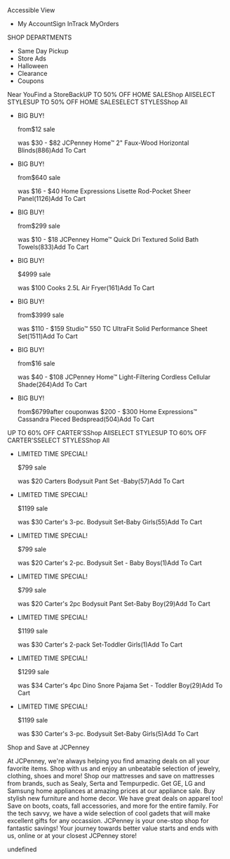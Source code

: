 Accessible View

*   My AccountSign InTrack MyOrders

SHOP DEPARTMENTS

*   Same Day Pickup
*   Store Ads
*   Halloween
*   Clearance
*   Coupons

Near YouFind a StoreBackUP TO 50% OFF HOME SALEShop AllSELECT STYLESUP TO 50% OFF HOME SALESELECT STYLESShop All

*   BIG BUY!
    
    from$12 sale
    
    was $30 - $82 JCPenney Home™ 2" Faux-Wood Horizontal Blinds(886)Add To Cart
*   BIG BUY!
    
    from$640 sale
    
    was $16 - $40 Home Expressions Lisette Rod-Pocket Sheer Panel(1126)Add To Cart
*   BIG BUY!
    
    from$299 sale
    
    was $10 - $18 JCPenney Home™ Quick Dri Textured Solid Bath Towels(833)Add To Cart
*   BIG BUY!
    
    $4999 sale
    
    was $100 Cooks 2.5L Air Fryer(161)Add To Cart
*   BIG BUY!
    
    from$3999 sale
    
    was $110 - $159 Studio™ 550 TC UltraFit Solid Performance Sheet Set(1511)Add To Cart
*   BIG BUY!
    
    from$16 sale
    
    was $40 - $108 JCPenney Home™ Light-Filtering Cordless Cellular Shade(264)Add To Cart
*   BIG BUY!
    
    from$6799after couponwas $200 - $300 Home Expressions™ Cassandra Pieced Bedspread(504)Add To Cart

UP TO 60% OFF CARTER'SShop AllSELECT STYLESUP TO 60% OFF CARTER'SSELECT STYLESShop All

*   LIMITED TIME SPECIAL!
    
    $799 sale
    
    was $20 Carters Bodysuit Pant Set -Baby(57)Add To Cart
*   LIMITED TIME SPECIAL!
    
    $1199 sale
    
    was $30 Carter's 3-pc. Bodysuit Set-Baby Girls(55)Add To Cart
*   LIMITED TIME SPECIAL!
    
    $799 sale
    
    was $20 Carter's 2-pc. Bodysuit Set - Baby Boys(1)Add To Cart
*   LIMITED TIME SPECIAL!
    
    $799 sale
    
    was $20 Carter's 2pc Bodysuit Pant Set-Baby Boy(29)Add To Cart
*   LIMITED TIME SPECIAL!
    
    $1199 sale
    
    was $30 Carter's 2-pack Set-Toddler Girls(1)Add To Cart
*   LIMITED TIME SPECIAL!
    
    $1299 sale
    
    was $34 Carter's 4pc Dino Snore Pajama Set - Toddler Boy(29)Add To Cart
*   LIMITED TIME SPECIAL!
    
    $1199 sale
    
    was $30 Carter's 3-pc. Bodysuit Set-Baby Girls(5)Add To Cart

Shop and Save at JCPenney

At JCPenney, we're always helping you find amazing deals on all your favorite items. Shop with us and enjoy an unbeatable selection of jewelry, clothing, shoes and more! Shop our mattresses and save on mattresses from brands, such as Sealy, Serta and Tempurpedic. Get GE, LG and Samsung home appliances at amazing prices at our appliance sale. Buy stylish new furniture and home decor. We have great deals on apparel too! Save on boots, coats, fall accessories, and more for the entire family. For the tech savvy, we have a wide selection of cool gadets that will make excellent gifts for any occassion. JCPenney is your one-stop shop for fantastic savings! Your journey towards better value starts and ends with us, online or at your closest JCPenney store!

undefined